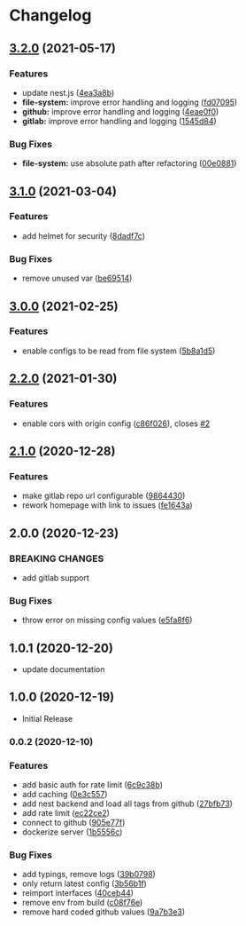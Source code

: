 # Changelog

## [3.2.0](https://github.com/markusfalk/cd-config-server/compare/v3.1.0...v3.2.0) (2021-05-17)


### Features

* update nest.js ([4ea3a8b](https://github.com/markusfalk/cd-config-server/commit/4ea3a8b3b3f9a2e87abcd49c2999bd5c9323f915))
* **file-system:** improve error handling and logging ([fd07095](https://github.com/markusfalk/cd-config-server/commit/fd07095decf1932068660d1efc101f23016f7205))
* **github:** improve error handling and logging ([4eae0f0](https://github.com/markusfalk/cd-config-server/commit/4eae0f02633b5a23301c0145d64e9424afcdcc83))
* **gitlab:** improve error handling and logging ([1545d84](https://github.com/markusfalk/cd-config-server/commit/1545d84af2815bc4ee93908b3f1c5db29fb0e891))


### Bug Fixes

* **file-system:** use absolute path after refactoring ([00e0881](https://github.com/markusfalk/cd-config-server/commit/00e08810a69e460960fc1f2553acf00285bbe8df))

## [3.1.0](https://github.com/markusfalk/cd-config-server/compare/v3.0.0...v3.1.0) (2021-03-04)


### Features

* add helmet for security ([8dadf7c](https://github.com/markusfalk/cd-config-server/commit/8dadf7c8d0bfe93531eeb35fd870d18d4090a9d0))


### Bug Fixes

* remove unused var ([be69514](https://github.com/markusfalk/cd-config-server/commit/be69514e5eaca1acd432ee2cb39ec3baa5645673))

## [3.0.0](https://github.com/markusfalk/cd-config-server/compare/v2.2.0...v3.0.0) (2021-02-25)


### Features

* enable configs to be read from file system ([5b8a1d5](https://github.com/markusfalk/cd-config-server/commit/5b8a1d57e66e23cf6940a4ddd96404c95441aa3e))

## [2.2.0](https://github.com/markusfalk/cd-config-server/compare/v2.1.0...v2.2.0) (2021-01-30)


### Features

* enable cors with origin config ([c86f026](https://github.com/markusfalk/cd-config-server/commit/c86f0265cd901f4665850fc12192ee5f306a07fa)), closes [#2](https://github.com/markusfalk/cd-config-server/issues/2)

## [2.1.0](https://github.com/markusfalk/cd-config-server/compare/v2.0.0...v2.1.0) (2020-12-28)


### Features

* make gitlab repo url configurable ([9864430](https://github.com/markusfalk/cd-config-server/commit/986443087618f79eab6058412319b9accda01c91))
* rework homepage with link to issues ([fe1643a](https://github.com/markusfalk/cd-config-server/commit/fe1643a5a16a7365905bf4915f7ea89d02b94379))

## 2.0.0 (2020-12-23)

### BREAKING CHANGES

- add gitlab support

### Bug Fixes

- throw error on missing config values ([e5fa8f6](https://github.com/markusfalk/cd-config-server/commit/e5fa8f607df7a7b0a5200757ea1e964a31d2036f))

## 1.0.1 (2020-12-20)

- update documentation

## 1.0.0 (2020-12-19)

- Initial Release

### 0.0.2 (2020-12-10)

### Features

- add basic auth for rate limit ([6c9c38b](https://github.com/markusfalk/cd-config-server/commit/6c9c38b756d45b5e2e00d58e3686a511267533ab))
- add caching ([0e3c557](https://github.com/markusfalk/cd-config-server/commit/0e3c557470c2ee6e175c5ef5f173828d9b70d72f))
- add nest backend and load all tags from github ([27bfb73](https://github.com/markusfalk/cd-config-server/commit/27bfb737421e3b2a6373393b4b37f7c90d4b2005))
- add rate limit ([ec22ce2](https://github.com/markusfalk/cd-config-server/commit/ec22ce2c6aa1cae0950370c23992d7bc9cb8c292))
- connect to github ([905e77f](https://github.com/markusfalk/cd-config-server/commit/905e77f108c69e4cddfcf01971ff3322560422f7))
- dockerize server ([1b5556c](https://github.com/markusfalk/cd-config-server/commit/1b5556c3ed96363bbee14688b4a4ece87e4096ef))

### Bug Fixes

- add typings, remove logs ([39b0798](https://github.com/markusfalk/cd-config-server/commit/39b079877eda4d6d60c4635bb322fdacc6410f9f))
- only return latest config ([3b56b1f](https://github.com/markusfalk/cd-config-server/commit/3b56b1f3aa8e7064e39508183db8a685d95d23f8))
- reimport interfaces ([40ceb44](https://github.com/markusfalk/cd-config-server/commit/40ceb44eb270192f876a6cd4e51589a742a8dc37))
- remove env from build ([c08f76e](https://github.com/markusfalk/cd-config-server/commit/c08f76ea3220200268211ec098cd47183ea59313))
- remove hard coded github values ([9a7b3e3](https://github.com/markusfalk/cd-config-server/commit/9a7b3e3c604d64527e2d4443c0c9853426950eb5))
